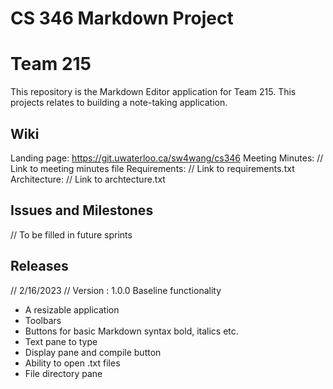 # CS 346 Markdown Project 
# Team 215

This repository is the Markdown Editor application for Team 215. This projects relates to building a note-taking application.

## Wiki
Landing page: https://git.uwaterloo.ca/sw4wang/cs346
Meeting Minutes: // Link to meeting minutes file
Requirements: // Link to requirements.txt
Architecture: // Link to archtecture.txt

## Issues and Milestones
// To be filled in future sprints

## Releases
// 2/16/2023
// Version : 1.0.0
Baseline functionality
- A resizable application
- Toolbars
- Buttons for basic Markdown syntax bold, italics etc.
- Text pane to type
- Display pane and compile button
- Ability to open .txt files
- File directory pane